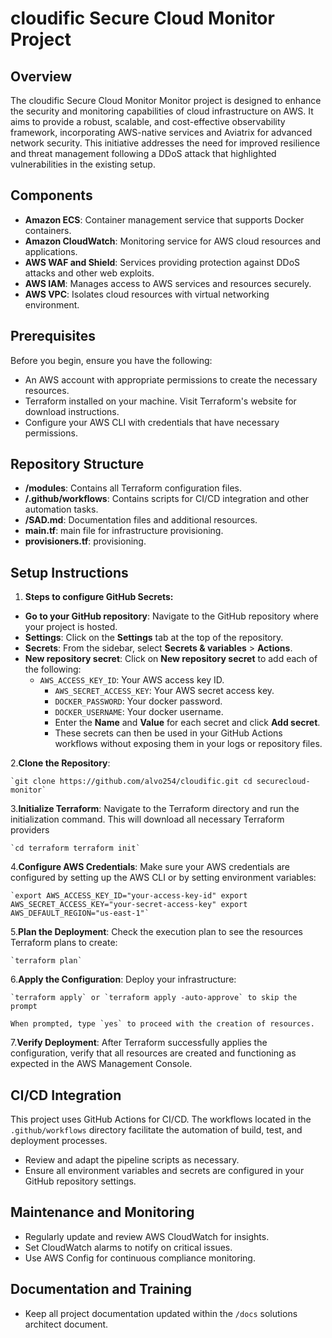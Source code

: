 # cloudific Secure Cloud Monitor Project

## Overview

The cloudific Secure Cloud Monitor Monitor project is designed to enhance the security and monitoring capabilities of cloud infrastructure on AWS. It aims to provide a robust, scalable, and cost-effective observability framework, incorporating AWS-native services and Aviatrix for advanced network security. This initiative addresses the need for improved resilience and threat management following a DDoS attack that highlighted vulnerabilities in the existing setup.

## Components

- **Amazon ECS**: Container management service that supports Docker containers.
- **Amazon CloudWatch**: Monitoring service for AWS cloud resources and applications.
- **AWS WAF and Shield**: Services providing protection against DDoS attacks and other web exploits.
- **AWS IAM**: Manages access to AWS services and resources securely.
- **AWS VPC**: Isolates cloud resources with virtual networking environment.

## Prerequisites

Before you begin, ensure you have the following:

- An AWS account with appropriate permissions to create the necessary resources.
- Terraform installed on your machine. Visit Terraform's website for download instructions.
- Configure your AWS CLI with credentials that have necessary permissions.

## Repository Structure

- **/modules**: Contains all Terraform configuration files.
- **/.github/workflows**: Contains scripts for CI/CD integration and other automation tasks.
- **/SAD.md**: Documentation files and additional resources.
- **main.tf**: main file for infrastructure provisioning.
- **provisioners.tf**: provisioning.

## Setup Instructions

1. **Steps to configure GitHub Secrets:**

- **Go to your GitHub repository**: Navigate to the GitHub repository where your project is hosted.
- **Settings**: Click on the **Settings** tab at the top of the repository.
- **Secrets**: From the sidebar, select **Secrets & variables** > **Actions**.
- **New repository secret**: Click on **New repository secret** to add each of the following:
  - `AWS_ACCESS_KEY_ID`: Your AWS access key ID.
    - `AWS_SECRET_ACCESS_KEY`: Your AWS secret access key.
    - `DOCKER_PASSWORD`: Your docker password.
    - `DOCKER_USERNAME`: Your docker username.
    - Enter the **Name** and **Value** for each secret and click **Add secret**.
    - These secrets can then be used in your GitHub Actions workflows without exposing them in your logs or repository files.

2.**Clone the Repository**:

    `git clone https://github.com/alvo254/cloudific.git cd securecloud-monitor`

3.**Initialize Terraform**: Navigate to the Terraform directory and run the initialization command. This will download all necessary Terraform providers

    `cd terraform terraform init`

4.**Configure AWS Credentials**: Make sure your AWS credentials are configured by setting up the AWS CLI or by setting environment variables:

    `export AWS_ACCESS_KEY_ID="your-access-key-id" export AWS_SECRET_ACCESS_KEY="your-secret-access-key" export AWS_DEFAULT_REGION="us-east-1"`

5.**Plan the Deployment**: Check the execution plan to see the resources Terraform plans to create:

    `terraform plan`

6.**Apply the Configuration**: Deploy your infrastructure:

    `terraform apply` or `terraform apply -auto-approve` to skip the prompt
    
    When prompted, type `yes` to proceed with the creation of resources.

7.**Verify Deployment**: After Terraform successfully applies the configuration, verify that all resources are created and functioning as expected in the AWS Management Console.

## CI/CD Integration

This project uses GitHub Actions for CI/CD. The workflows located in the `.github/workflows` directory facilitate the automation of build, test, and deployment processes.

- Review and adapt the pipeline scripts as necessary.
- Ensure all environment variables and secrets are configured in your GitHub repository settings.

## Maintenance and Monitoring

- Regularly update and review AWS CloudWatch for insights.
- Set CloudWatch alarms to notify on critical issues.
- Use AWS Config for continuous compliance monitoring.

## Documentation and Training

- Keep all project documentation updated within the `/docs` solutions architect document.
